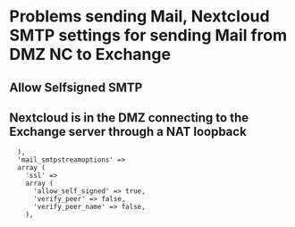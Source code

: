 # Problems sending Mail, Nextcloud SMTP settings for sending Mail from DMZ NC to Exchange

## Allow Selfsigned SMTP

## Nextcloud is in the DMZ connecting to the Exchange server through a NAT loopback

```
  ),
  'mail_smtpstreamoptions' => 
  array (
    'ssl' => 
    array (
      'allow_self_signed' => true,
      'verify_peer' => false,
      'verify_peer_name' => false,
    ),
```
